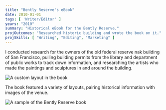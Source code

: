 ```yaml
---
title: "Bently Reserve's eBook"
date: 2010-01-01
tags: [ 'Writer/Editor' ]
years: "2010"
summary: "Historical eBook for the Bently Reserve."
projOutcomes: "Researched historic building and wrote the book on it."
projSkills: [ "Writing", "Editing", "Marketing" ]
---
```


I conducted research for the owners of the old federal reserve nak building of San Francisco, pulling building permits from the library and department of public works to track down information, and researching the artists who made the paintings and sculptures in and around the building.

![A custom layout in the book](/reserve-book-1.jpg)

The book featured a variety of layouts, pairing historical information with images of the venue.  

![A sample of the Bently Reserve book](/reserve-book-2.jpg)